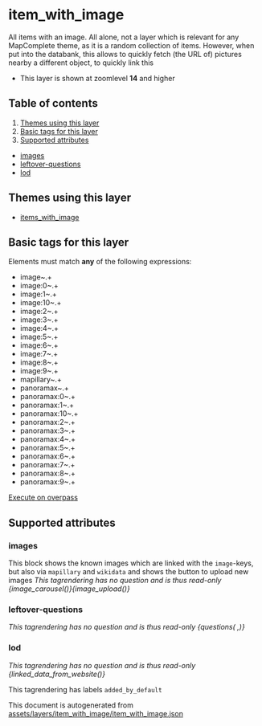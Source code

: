 [//]: # (WARNING: this file is automatically generated. Please find the sources at the bottom and edit those sources)

# item_with_image

All items with an image. All alone, not a layer which is relevant for any MapComplete theme, as it is a random collection of items. However, when put into the databank, this allows to quickly fetch (the URL of) pictures nearby a different object, to quickly link this

 - This layer is shown at zoomlevel **14** and higher

## Table of contents

1. [Themes using this layer](#themes-using-this-layer)
2. [Basic tags for this layer](#basic-tags-for-this-layer)
3. [Supported attributes](#supported-attributes)
  - [images](#images)
  - [leftover-questions](#leftover-questions)
  - [lod](#lod)

## Themes using this layer

 - [items_with_image](https://mapcomplete.org/items_with_image)

## Basic tags for this layer

Elements must match **any** of the following expressions:

 - image~.+
 - image:0~.+
 - image:1~.+
 - image:10~.+
 - image:2~.+
 - image:3~.+
 - image:4~.+
 - image:5~.+
 - image:6~.+
 - image:7~.+
 - image:8~.+
 - image:9~.+
 - mapillary~.+
 - panoramax~.+
 - panoramax:0~.+
 - panoramax:1~.+
 - panoramax:10~.+
 - panoramax:2~.+
 - panoramax:3~.+
 - panoramax:4~.+
 - panoramax:5~.+
 - panoramax:6~.+
 - panoramax:7~.+
 - panoramax:8~.+
 - panoramax:9~.+

[Execute on overpass](http://overpass-turbo.eu/?Q=%5Bout%3Ajson%5D%5Btimeout%3A90%5D%3B%28%20%20%20%20nwr%5B%22image%22%5D%28%7B%7Bbbox%7D%7D%29%3B%0A%20%20%20%20nwr%5B%22image%3A0%22%5D%28%7B%7Bbbox%7D%7D%29%3B%0A%20%20%20%20nwr%5B%22image%3A1%22%5D%28%7B%7Bbbox%7D%7D%29%3B%0A%20%20%20%20nwr%5B%22image%3A10%22%5D%28%7B%7Bbbox%7D%7D%29%3B%0A%20%20%20%20nwr%5B%22image%3A2%22%5D%28%7B%7Bbbox%7D%7D%29%3B%0A%20%20%20%20nwr%5B%22image%3A3%22%5D%28%7B%7Bbbox%7D%7D%29%3B%0A%20%20%20%20nwr%5B%22image%3A4%22%5D%28%7B%7Bbbox%7D%7D%29%3B%0A%20%20%20%20nwr%5B%22image%3A5%22%5D%28%7B%7Bbbox%7D%7D%29%3B%0A%20%20%20%20nwr%5B%22image%3A6%22%5D%28%7B%7Bbbox%7D%7D%29%3B%0A%20%20%20%20nwr%5B%22image%3A7%22%5D%28%7B%7Bbbox%7D%7D%29%3B%0A%20%20%20%20nwr%5B%22image%3A8%22%5D%28%7B%7Bbbox%7D%7D%29%3B%0A%20%20%20%20nwr%5B%22image%3A9%22%5D%28%7B%7Bbbox%7D%7D%29%3B%0A%20%20%20%20nwr%5B%22mapillary%22%5D%28%7B%7Bbbox%7D%7D%29%3B%0A%20%20%20%20nwr%5B%22panoramax%22%5D%28%7B%7Bbbox%7D%7D%29%3B%0A%20%20%20%20nwr%5B%22panoramax%3A0%22%5D%28%7B%7Bbbox%7D%7D%29%3B%0A%20%20%20%20nwr%5B%22panoramax%3A1%22%5D%28%7B%7Bbbox%7D%7D%29%3B%0A%20%20%20%20nwr%5B%22panoramax%3A10%22%5D%28%7B%7Bbbox%7D%7D%29%3B%0A%20%20%20%20nwr%5B%22panoramax%3A2%22%5D%28%7B%7Bbbox%7D%7D%29%3B%0A%20%20%20%20nwr%5B%22panoramax%3A3%22%5D%28%7B%7Bbbox%7D%7D%29%3B%0A%20%20%20%20nwr%5B%22panoramax%3A4%22%5D%28%7B%7Bbbox%7D%7D%29%3B%0A%20%20%20%20nwr%5B%22panoramax%3A5%22%5D%28%7B%7Bbbox%7D%7D%29%3B%0A%20%20%20%20nwr%5B%22panoramax%3A6%22%5D%28%7B%7Bbbox%7D%7D%29%3B%0A%20%20%20%20nwr%5B%22panoramax%3A7%22%5D%28%7B%7Bbbox%7D%7D%29%3B%0A%20%20%20%20nwr%5B%22panoramax%3A8%22%5D%28%7B%7Bbbox%7D%7D%29%3B%0A%20%20%20%20nwr%5B%22panoramax%3A9%22%5D%28%7B%7Bbbox%7D%7D%29%3B%0A%29%3Bout%20body%3B%3E%3Bout%20skel%20qt%3B)

## Supported attributes

### images
This block shows the known images which are linked with the `image`-keys, but also via `mapillary` and `wikidata` and shows the button to upload new images
_This tagrendering has no question and is thus read-only_
*{image_carousel()}{image_upload()}*

### leftover-questions

_This tagrendering has no question and is thus read-only_
*{questions( ,)}*

### lod

_This tagrendering has no question and is thus read-only_
*{linked_data_from_website()}*

This tagrendering has labels 
`added_by_default`


This document is autogenerated from [assets/layers/item_with_image/item_with_image.json](https://source.mapcomplete.org/MapComplete/MapComplete/src/branch/develop/assets/layers/item_with_image/item_with_image.json)
